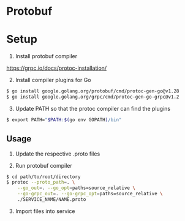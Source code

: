 # Protobuf

# Setup

1. Install protobuf compiler

https://grpc.io/docs/protoc-installation/

2. Install compiler plugins for Go

```sh
$ go install google.golang.org/protobuf/cmd/protoc-gen-go@v1.28
$ go install google.golang.org/grpc/cmd/protoc-gen-go-grpc@v1.2
```

3. Update PATH so that the protoc compiler can find the plugins

```sh
$ export PATH="$PATH:$(go env GOPATH)/bin"
```

## Usage

1. Update the respective .proto files

2. Run protobuf compiler

```sh
$ cd path/to/root/directory
$ protoc --proto_path=. \
    --go_out=. --go_opt=paths=source_relative \
    --go-grpc_out=. --go-grpc_opt=paths=source_relative \
    ./SERVICE_NAME/NAME.proto
```

3. Import files into service
